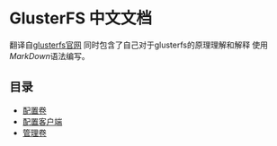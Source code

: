 # GlusterFS 中文文档
翻译自[glusterfs官网](https://docs.gluster.org)
同时包含了自己对于glusterfs的原理理解和解释
使用*MarkDown*语法编写。

## 目录  
+ [配置卷](./Chapter-settingUpVolumes.md)
+ [配置客户端](./Chapter-settingUpClients.md)
+ [管理卷](./Chapter-managingVolumes.md)